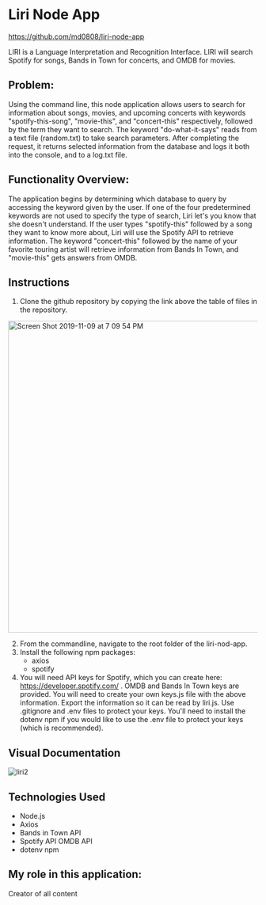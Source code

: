 # Liri Node App
https://github.com/md0808/liri-node-app

LIRI is a Language Interpretation and Recognition Interface. LIRI will search Spotify for songs, Bands in Town for concerts, and OMDB for movies.



## Problem:

Using the command line, this node application allows users to search for information about songs, movies, and upcoming concerts with keywords "spotify-this-song", "movie-this", and "concert-this" respectively, followed by the term they want to search. The keyword "do-what-it-says" reads from a text file (random.txt) to take search parameters. After completing the request, it returns selected information from the database and logs it both into the console, and to a log.txt file.


## Functionality Overview:

 The application begins by determining which database to query by accessing the keyword given by the user. If one of the four predetermined keywords are not used to specify the type of search, Liri let's you know that she doesn't understand. If the user types "spotify-this" followed by a song they want to know more about, Liri will use the Spotify API to retrieve information. The keyword "concert-this" followed by the name of your favorite touring artist will retrieve information from Bands In Town, and "movie-this" gets answers from OMDB. 

## Instructions
1. Clone the github repository by copying the link above the table of files in the repository.

<img width="630" alt="Screen Shot 2019-11-09 at 7 09 54 PM" src="https://user-images.githubusercontent.com/51139840/68537166-99f70f00-0325-11ea-9a7a-5f13168b0ed3.png">

2. From the commandline, navigate to the root folder of the liri-nod-app.
3. Install the following npm packages:
     * axios
     * spotify
4. You will need API keys for Spotify, which you can create here: https://developer.spotify.com/ . OMDB and Bands In Town keys are provided.
You will need to create your own keys.js file with the above information. Export the information so it can be read by liri.js. Use .gitignore and .env files to protect your keys. You'll need to install the dotenv npm if you would like to use the .env file to protect your keys (which is recommended).

## Visual Documentation

![liri2](https://user-images.githubusercontent.com/51139840/68537484-358a7e80-032a-11ea-8bee-fdd690145238.gif)


## Technologies Used
* Node.js
* Axios
* Bands in Town API
* Spotify API
OMDB API
* dotenv npm


## My role in this application: 
Creator of all content
